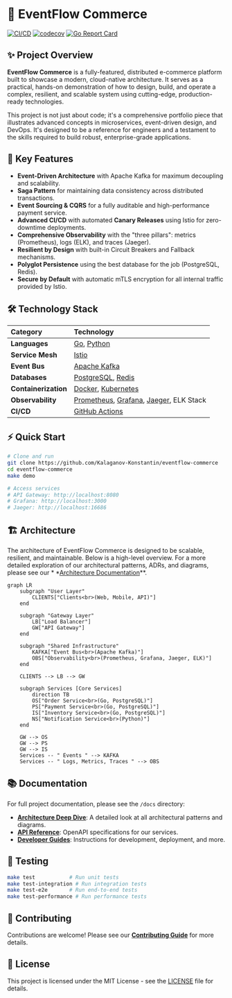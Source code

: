 # 🏪 EventFlow Commerce

[![CI/CD](https://github.com/Kalaganov-Konstantin/eventflow-commerce/actions/workflows/main.yml/badge.svg)](https://github.com/Kalaganov-Konstantin/eventflow-commerce/actions/workflows/main.yml)
[![codecov](https://codecov.io/gh/Kalaganov-Konstantin/eventflow-commerce/branch/main/graph/badge.svg)](https://codecov.io/gh/Kalaganov-Konstantin/eventflow-commerce)
[![Go Report Card](https://goreportcard.com/badge/github.com/Kalaganov-Konstantin/eventflow-commerce)](https://goreportcard.com/report/github.com/Kalaganov-Konstantin/eventflow-commerce)

## ✨ Project Overview

**EventFlow Commerce** is a fully-featured, distributed e-commerce platform built to showcase a modern, cloud-native
architecture. It serves as a practical, hands-on demonstration of how to design, build, and operate a complex,
resilient, and scalable system using cutting-edge, production-ready technologies.

This project is not just about code; it's a comprehensive portfolio piece that illustrates advanced concepts in
microservices, event-driven design, and DevOps. It's designed to be a reference for engineers and a testament to the
skills required to build robust, enterprise-grade applications.

## 🚀 Key Features

- **Event-Driven Architecture** with Apache Kafka for maximum decoupling and scalability.
- **Saga Pattern** for maintaining data consistency across distributed transactions.
- **Event Sourcing & CQRS** for a fully auditable and high-performance payment service.
- **Advanced CI/CD** with automated **Canary Releases** using Istio for zero-downtime deployments.
- **Comprehensive Observability** with the "three pillars": metrics (Prometheus), logs (ELK), and traces (Jaeger).
- **Resilient by Design** with built-in Circuit Breakers and Fallback mechanisms.
- **Polyglot Persistence** using the best database for the job (PostgreSQL, Redis).
- **Secure by Default** with automatic mTLS encryption for all internal traffic provided by Istio.

## 🛠️ Technology Stack

| Category             | Technology                                                                                                                |
|:---------------------|:--------------------------------------------------------------------------------------------------------------------------|
| **Languages**        | [Go](https://golang.org/), [Python](https://www.python.org/)                                                              |
| **Service Mesh**     | [Istio](https://istio.io/)                                                                                                |
| **Event Bus**        | [Apache Kafka](https://kafka.apache.org/)                                                                                 |
| **Databases**        | [PostgreSQL](https://www.postgresql.org/), [Redis](https://redis.io/)                                                     |
| **Containerization** | [Docker](https://www.docker.com/), [Kubernetes](https://kubernetes.io/)                                                   |
| **Observability**    | [Prometheus](https://prometheus.io/), [Grafana](https://grafana.com/), [Jaeger](https://www.jaegertracing.io/), ELK Stack |
| **CI/CD**            | [GitHub Actions](https://github.com/features/actions)                                                                     |

## ⚡ Quick Start

```bash
# Clone and run
git clone https://github.com/Kalaganov-Konstantin/eventflow-commerce
cd eventflow-commerce
make demo

# Access services
# API Gateway: http://localhost:8080
# Grafana: http://localhost:3000
# Jaeger: http://localhost:16686
```

## 🏗️ Architecture

The architecture of EventFlow Commerce is designed to be scalable, resilient, and maintainable. Below is a high-level
overview. For a more detailed exploration of our architectural patterns, ADRs, and diagrams, please see our *
*[Architecture Documentation](./docs/architecture/README.md)**.

```mermaid
graph LR
    subgraph "User Layer"
        CLIENTS["Clients<br>(Web, Mobile, API)"]
    end

    subgraph "Gateway Layer"
        LB["Load Balancer"]
        GW["API Gateway"]
    end

    subgraph "Shared Infrastructure"
        KAFKA["Event Bus<br>(Apache Kafka)"]
        OBS["Observability<br>(Prometheus, Grafana, Jaeger, ELK)"]
    end

    CLIENTS --> LB --> GW

    subgraph Services [Core Services]
        direction TB
        OS["Order Service<br>(Go, PostgreSQL)"]
        PS["Payment Service<br>(Go, PostgreSQL)"]
        IS["Inventory Service<br>(Go, PostgreSQL)"]
        NS["Notification Service<br>(Python)"]
    end

    GW --> OS
    GW --> PS
    GW --> IS
    Services -- " Events " --> KAFKA
    Services -- " Logs, Metrics, Traces " --> OBS
```

## 📚 Documentation

For full project documentation, please see the `/docs` directory:

- **[Architecture Deep Dive](./docs/architecture/README.md)**: A detailed look at all architectural patterns and
  diagrams.
- **[API Reference](./docs/api/README.md)**: OpenAPI specifications for our services.
- **[Developer Guides](./docs/guides/)**: Instructions for development, deployment, and more.

## 🧪 Testing

```bash
make test           # Run unit tests
make test-integration # Run integration tests
make test-e2e       # Run end-to-end tests
make test-performance # Run performance tests
```

## 🤝 Contributing

Contributions are welcome! Please see our **[Contributing Guide](./CONTRIBUTING.md)** for more details.

## 📄 License

This project is licensed under the MIT License - see the [LICENSE](./LICENSE) file for details.
